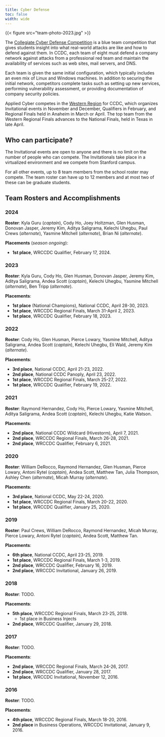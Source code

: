 ```yaml
---
title: Cyber Defense
toc: false
width: wide
---
```


{{< figure src="team-photo-2023.jpg" >}}

The [Collegiate Cyber Defense Competition](https://nationalccdc.org) is a blue team competition that gives students insight into what real-world attacks are like and how to defend against them. In CCDC, each team of eight must defend a company network against attacks from a professional red team and maintain the availability of services such as web sites, mail servers, and DNS.

Each team is given the same initial configuration, which typically includes an even mix of Linux and Windows machines. In addition to securing the initial network, competitors complete tasks such as setting up new services, performing vulnerability assessment, or providing documentation of company security policies.

Applied Cyber competes in the [Western Region](https://wrccdc.org) for CCDC, which organizes Invitational events in November and December, Qualifiers in February, and Regional Finals held in Anaheim in March or April. The top team from the Western Regional Finals advances to the National Finals, held in Texas in late April.

## Who can participate?

The Invitational events are open to anyone and there is no limit on the number of people who can compete. The Invitationals take place in a virtualized environment and we compete from Stanford campus.

For all other events, up to 8 team members from the school roster may compete. The team roster can have up to 12 members and at most two of these can be graduate students.

## Team Rosters and Accomplishments

### 2024

**Roster**: Kyla Guru (*captain*), Cody Ho, Joey Holtzman, Glen Husman, Donovan Jasper, Jeremy Kim, Aditya Saligrama, Kelechi Uhegbu, Paul Crews (*alternate*), Yasmine Mitchell (*alternate*), Brian Ni (*alternate*).

**Placements** (*season ongoing*):
* **1st place**, WRCCDC Qualifier, February 17, 2024.

### 2023

**Roster**: Kyla Guru, Cody Ho, Glen Husman, Donovan Jasper, Jeremy Kim, Aditya Saligrama, Andea Scott (*captain*), Kelechi Uhegbu, Yasmine Mitchell (*alternate*), Ben Tripp (*alternate*).

**Placements**:
* **1st place** (National Champions), National CCDC, April 28-30, 2023.
* **1st place**, WRCCDC Regional Finals, March 31-April 2, 2023.
* **1st place**, WRCCDC Qualifier, February 18, 2023.

### 2022

**Roster**: Cody Ho, Glen Husman, Pierce Lowary, Yasmine Mitchell, Aditya Saligrama, Andea Scott (*captain*), Kelechi Uhegbu, Eli Wald, Jeremy Kim (*alternate*).

**Placements**:
* **3rd place**, National CCDC, April 21-23, 2022.
* **2nd place**, National CCDC Panoply, April 23, 2022.
* **1st place**, WRCCDC Regional Finals, March 25-27, 2022.
* **1st place**, WRCCDC Qualifier, February 19, 2022.

### 2021

**Roster**: Raymond Hernandez, Cody Ho, Pierce Lowary, Yasmine Mitchell, Aditya Saligrama, Andea Scott (*captain*), Kelechi Uhegbu, Katie Watson.

**Placements**:
* **2nd place**, National CCDC Wildcard (Hivestorm), April 7, 2021.
* **2nd place**, WRCCDC Regional Finals, March 26-28, 2021.
* **2nd place**, WRCCDC Qualifier, February 6, 2021.

### 2020

**Roster**: William DeRocco, Raymond Hernandez, Glen Husman, Pierce Lowary, Antoni Rytel (*captain*), Andea Scott, Matthew Tan, Julia Thompson, Ashley Chen (*alternate*), Micah Murray (*alternate*).

**Placements**:
* **3rd place**, National CCDC, May 22-24, 2020.
* **1st place**, WRCCDC Regional Finals, March 20-22, 2020.
* **1st place**, WRCCDC Qualifier, January 25, 2020.

### 2019

**Roster**: Paul Crews, William DeRocco, Raymond Hernandez, Micah Murray, Pierce Lowary, Antoni Rytel (*captain*), Andea Scott, Matthew Tan.

**Placements**:
* **6th place**, National CCDC, April 23-25, 2019.
* **1st place**, WRCCDC Regional Finals, March 1-3, 2019.
* **2nd place**, WRCCDC Qualifier, February 16, 2019.
* **2nd place**, WRCCDC Invitational, January 26, 2019.

### 2018

**Roster**: TODO.

**Placements**:
* **5th place**, WRCCDC Regional Finals, March 23-25, 2018.
    - 1st place in Business Injects
* **2nd place**, WRCCDC Qualifier, January 29, 2018.

### 2017

**Roster**: TODO.

**Placements**:
* **2nd place**, WRCCDC Regional Finals, March 24-26, 2017.
* **2nd place**, WRCCDC Qualifier, January 28, 2017.
* **1st place**, WRCCDC Invitational, November 12, 2016.

### 2016

**Roster**: TODO.

**Placements**:
* **4th place**, WRCCDC Regional Finals, March 18-20, 2016.
* **2nd place** in Business Operations, WRCCDC Invitational, January 9, 2016.